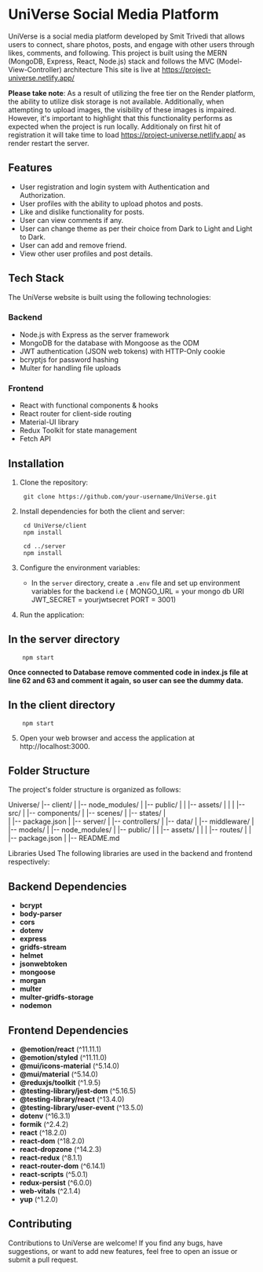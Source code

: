 # UniVerse Social Media Platform

UniVerse is a social media platform developed by Smit Trivedi that allows users to connect, share photos, posts, and engage with other users through likes, comments, and following. This project is built using the MERN (MongoDB, Express, React, Node.js) stack and follows the MVC (Model-View-Controller) architecture This site is live at https://project-universe.netlify.app/

**Please take note**: As a result of utilizing the free tier on the Render platform, the ability to utilize disk storage is not available. Additionally, when attempting to upload images, the visibility of these images is impaired. However, it's important to highlight that this functionality performs as expected when the project is run locally.
Additionaly on first hit of registration it will take time to load https://project-universe.netlify.app/ as render restart the server.

## Features

- User registration and login system with Authentication and Authorization.
- User profiles with the ability to upload photos and posts.
- Like and dislike functionality for posts.
- User can view comments if any.
- User can change theme as per their choice from Dark to Light and Light to Dark.
- User can add and remove friend.
- View other user profiles and post details.

## Tech Stack
The UniVerse website is built using the following technologies:

### Backend
- Node.js with Express as the server framework
- MongoDB for the database with Mongoose as the ODM
- JWT authentication (JSON web tokens) with HTTP-Only cookie
- bcryptjs for password hashing
- Multer for handling file uploads

### Frontend
- React with functional components & hooks
- React router for client-side routing
- Material-UI library 
- Redux Toolkit for state management
- Fetch API

## Installation

1. Clone the repository:

        git clone https://github.com/your-username/UniVerse.git

2. Install dependencies for both the client and server:

        cd UniVerse/client
        npm install

        cd ../server
        npm install


3. Configure the environment variables:

   - In the `server` directory, create a `.env` file and set up environment variables for the backend i.e (
     MONGO_URL = your mongo db URI 
     JWT_SECRET = yourjwtsecret 
     PORT = 3001)

1. Run the application:

## In the server directory

        npm start

 **Once connected to Database remove commented code in index.js file at line 62 and 63 and comment it again, so user can see the dummy data.** 

## In the client directory

        npm start

5. Open your web browser and access the application at http://localhost:3000.


## Folder Structure
The project's folder structure is organized as follows:

Universe/
|-- client/
|   |-- node_modules/
|   |-- public/
|   |   |-- assets/
|   |
|   |-- src/
|       |-- components/
|       |-- scenes/
|       |-- states/
|   
|   |-- package.json
|
|-- server/
|   |-- controllers/
|   |-- data/
|   |-- middleware/
|   |-- models/
|   |-- node_modules/
|   |-- public/
|   |   |-- assets/
|   |
|   |-- routes/
|
|   |-- package.json
|
|-- README.md


Libraries Used The following libraries are used in the backend and frontend respectively:

## Backend Dependencies

- **bcrypt**
- **body-parser**
- **cors**
- **dotenv**
- **express**
- **gridfs-stream**
- **helmet**
- **jsonwebtoken**
- **mongoose**
- **morgan**
- **multer**
- **multer-gridfs-storage**
- **nodemon**

## Frontend Dependencies

- **@emotion/react** (^11.11.1)
- **@emotion/styled** (^11.11.0)
- **@mui/icons-material** (^5.14.0)
- **@mui/material** (^5.14.0)
- **@reduxjs/toolkit** (^1.9.5)
- **@testing-library/jest-dom** (^5.16.5)
- **@testing-library/react** (^13.4.0)
- **@testing-library/user-event** (^13.5.0)
- **dotenv** (^16.3.1)
- **formik** (^2.4.2)
- **react** (^18.2.0)
- **react-dom** (^18.2.0)
- **react-dropzone** (^14.2.3)
- **react-redux** (^8.1.1)
- **react-router-dom** (^6.14.1)
- **react-scripts** (^5.0.1)
- **redux-persist** (^6.0.0)
- **web-vitals** (^2.1.4)
- **yup** (^1.2.0)



## Contributing

Contributions to UniVerse are welcome! If you find any bugs, have suggestions, or want to add new features, feel free to open an issue or submit a pull request.